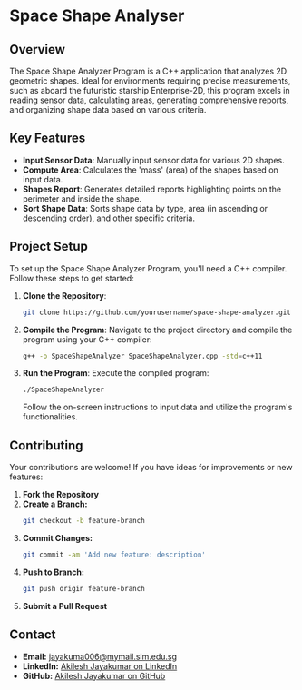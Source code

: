 # Space Shape Analyser

## Overview

The Space Shape Analyzer Program is a C++ application that analyzes 2D geometric shapes. Ideal for environments requiring precise measurements, such as aboard the futuristic starship Enterprise-2D, this program excels in reading sensor data, calculating areas, generating comprehensive reports, and organizing shape data based on various criteria.

## Key Features

- **Input Sensor Data**: Manually input sensor data for various 2D shapes.
- **Compute Area**: Calculates the 'mass' (area) of the shapes based on input data.
- **Shapes Report**: Generates detailed reports highlighting points on the perimeter and inside the shape.
- **Sort Shape Data**: Sorts shape data by type, area (in ascending or descending order), and other specific criteria.

## Project Setup

To set up the Space Shape Analyzer Program, you'll need a C++ compiler. Follow these steps to get started:

1. **Clone the Repository**:
   ```bash
   git clone https://github.com/yourusername/space-shape-analyzer.git
   ```

2. **Compile the Program**:
   Navigate to the project directory and compile the program using your C++ compiler:
   ```bash
   g++ -o SpaceShapeAnalyzer SpaceShapeAnalyzer.cpp -std=c++11
   ```

3. **Run the Program**:
   Execute the compiled program:
   ```bash
   ./SpaceShapeAnalyzer
   ```
   Follow the on-screen instructions to input data and utilize the program's functionalities.

## Contributing

Your contributions are welcome! If you have ideas for improvements or new features:

1. **Fork the Repository**
2. **Create a Branch:**
   ```bash
   git checkout -b feature-branch
   ```
3. **Commit Changes:**
   ```bash
   git commit -am 'Add new feature: description'
   ```
4. **Push to Branch:**
   ```bash
   git push origin feature-branch
   ```
5. **Submit a Pull Request**

## Contact

- **Email:** [jayakuma006@mymail.sim.edu.sg](mailto:jayakuma006@mymail.sim.edu.sg)
- **LinkedIn:** [Akilesh Jayakumar on LinkedIn](https://www.linkedin.com/in/akileshjayakumar/)
- **GitHub:** [Akilesh Jayakumar on GitHub](https://github.com/akileshjayakumar)
